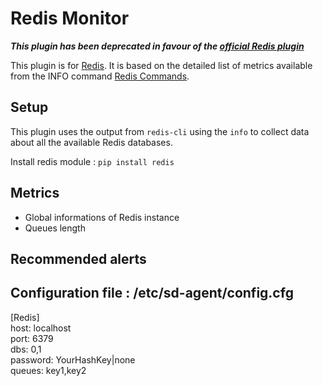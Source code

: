 Redis Monitor
===

**_This plugin has been deprecated in favour of the [official Redis plugin](https://support.serverdensity.com/hc/en-us/articles/211821268)_**

This plugin is for [Redis](https://www.redis.io/). It is based on the
detailed list of metrics available from the INFO command [Redis Commands](http://redis.io/commands/info).

Setup
---
This plugin uses the output from `redis-cli` using the `info` to collect data about all the available Redis databases.

Install redis module : `pip install redis`

Metrics
---
- Global informations of Redis instance  
- Queues length

Recommended alerts
---

Configuration file : /etc/sd-agent/config.cfg
---
[Redis]  
host: localhost  
port: 6379  
dbs: 0,1  
password: YourHashKey|none  
queues: key1,key2
